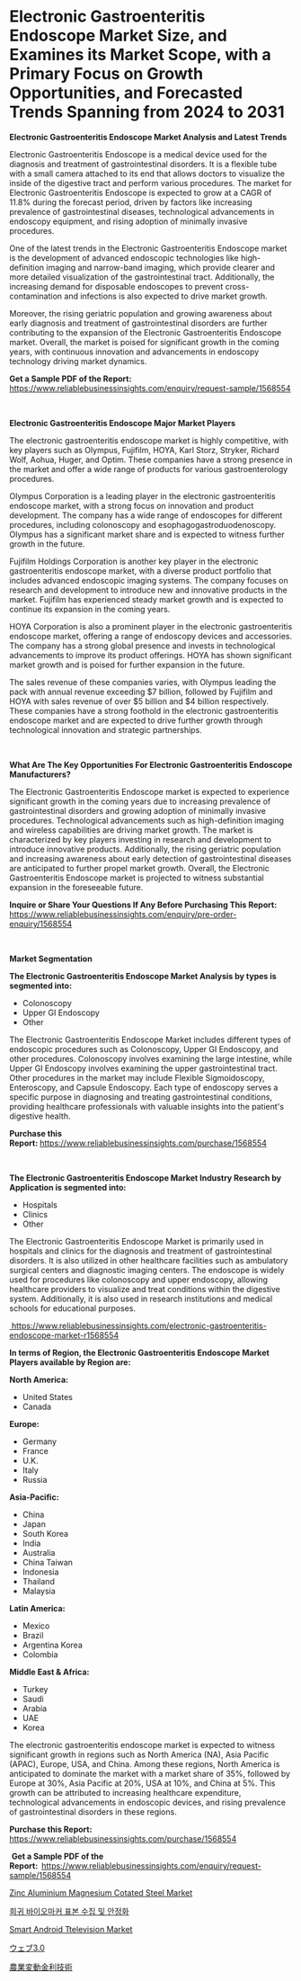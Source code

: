 <p><h1>Electronic Gastroenteritis Endoscope Market Size, and Examines its Market Scope, with a Primary Focus on Growth Opportunities, and Forecasted Trends Spanning from 2024 to 2031</h1></p><p><strong>Electronic Gastroenteritis Endoscope Market Analysis and Latest Trends</strong></p>
<p><p>Electronic Gastroenteritis Endoscope is a medical device used for the diagnosis and treatment of gastrointestinal disorders. It is a flexible tube with a small camera attached to its end that allows doctors to visualize the inside of the digestive tract and perform various procedures. The market for Electronic Gastroenteritis Endoscope is expected to grow at a CAGR of 11.8% during the forecast period, driven by factors like increasing prevalence of gastrointestinal diseases, technological advancements in endoscopy equipment, and rising adoption of minimally invasive procedures.</p><p>One of the latest trends in the Electronic Gastroenteritis Endoscope market is the development of advanced endoscopic technologies like high-definition imaging and narrow-band imaging, which provide clearer and more detailed visualization of the gastrointestinal tract. Additionally, the increasing demand for disposable endoscopes to prevent cross-contamination and infections is also expected to drive market growth.</p><p>Moreover, the rising geriatric population and growing awareness about early diagnosis and treatment of gastrointestinal disorders are further contributing to the expansion of the Electronic Gastroenteritis Endoscope market. Overall, the market is poised for significant growth in the coming years, with continuous innovation and advancements in endoscopy technology driving market dynamics.</p></p>
<p><strong>Get a Sample PDF of the Report:&nbsp;</strong> <a href="https://www.reliablebusinessinsights.com/enquiry/request-sample/1568554">https://www.reliablebusinessinsights.com/enquiry/request-sample/1568554</a></p>
<p>&nbsp;</p>
<p><strong>Electronic Gastroenteritis Endoscope Major Market Players</strong></p>
<p><p>The electronic gastroenteritis endoscope market is highly competitive, with key players such as Olympus, Fujifilm, HOYA, Karl Storz, Stryker, Richard Wolf, Aohua, Huger, and Optim. These companies have a strong presence in the market and offer a wide range of products for various gastroenterology procedures.</p><p>Olympus Corporation is a leading player in the electronic gastroenteritis endoscope market, with a strong focus on innovation and product development. The company has a wide range of endoscopes for different procedures, including colonoscopy and esophagogastroduodenoscopy. Olympus has a significant market share and is expected to witness further growth in the future.</p><p>Fujifilm Holdings Corporation is another key player in the electronic gastroenteritis endoscope market, with a diverse product portfolio that includes advanced endoscopic imaging systems. The company focuses on research and development to introduce new and innovative products in the market. Fujifilm has experienced steady market growth and is expected to continue its expansion in the coming years.</p><p>HOYA Corporation is also a prominent player in the electronic gastroenteritis endoscope market, offering a range of endoscopy devices and accessories. The company has a strong global presence and invests in technological advancements to improve its product offerings. HOYA has shown significant market growth and is poised for further expansion in the future.</p><p>The sales revenue of these companies varies, with Olympus leading the pack with annual revenue exceeding $7 billion, followed by Fujifilm and HOYA with sales revenue of over $5 billion and $4 billion respectively. These companies have a strong foothold in the electronic gastroenteritis endoscope market and are expected to drive further growth through technological innovation and strategic partnerships.</p></p>
<p>&nbsp;</p>
<p><strong>What Are The Key Opportunities For Electronic Gastroenteritis Endoscope Manufacturers?</strong></p>
<p><p>The Electronic Gastroenteritis Endoscope market is expected to experience significant growth in the coming years due to increasing prevalence of gastrointestinal disorders and growing adoption of minimally invasive procedures. Technological advancements such as high-definition imaging and wireless capabilities are driving market growth. The market is characterized by key players investing in research and development to introduce innovative products. Additionally, the rising geriatric population and increasing awareness about early detection of gastrointestinal diseases are anticipated to further propel market growth. Overall, the Electronic Gastroenteritis Endoscope market is projected to witness substantial expansion in the foreseeable future.</p></p>
<p><strong>Inquire or Share Your Questions If Any Before Purchasing This Report:</strong> <a href="https://www.reliablebusinessinsights.com/enquiry/pre-order-enquiry/1568554">https://www.reliablebusinessinsights.com/enquiry/pre-order-enquiry/1568554</a></p>
<p>&nbsp;</p>
<p><strong>Market Segmentation</strong></p>
<p><strong>The Electronic Gastroenteritis Endoscope Market Analysis by types is segmented into:</strong></p>
<p><ul><li>Colonoscopy</li><li>Upper GI Endoscopy</li><li>Other</li></ul></p>
<p><p>The Electronic Gastroenteritis Endoscope Market includes different types of endoscopic procedures such as Colonoscopy, Upper GI Endoscopy, and other procedures. Colonoscopy involves examining the large intestine, while Upper GI Endoscopy involves examining the upper gastrointestinal tract. Other procedures in the market may include Flexible Sigmoidoscopy, Enteroscopy, and Capsule Endoscopy. Each type of endoscopy serves a specific purpose in diagnosing and treating gastrointestinal conditions, providing healthcare professionals with valuable insights into the patient's digestive health.</p></p>
<p><strong>Purchase this Report:&nbsp;</strong><a href="https://www.reliablebusinessinsights.com/purchase/1568554">https://www.reliablebusinessinsights.com/purchase/1568554</a></p>
<p>&nbsp;</p>
<p><strong>The Electronic Gastroenteritis Endoscope Market Industry Research by Application is segmented into:</strong></p>
<p><ul><li>Hospitals</li><li>Clinics</li><li>Other</li></ul></p>
<p><p>The Electronic Gastroenteritis Endoscope Market is primarily used in hospitals and clinics for the diagnosis and treatment of gastrointestinal disorders. It is also utilized in other healthcare facilities such as ambulatory surgical centers and diagnostic imaging centers. The endoscope is widely used for procedures like colonoscopy and upper endoscopy, allowing healthcare providers to visualize and treat conditions within the digestive system. Additionally, it is also used in research institutions and medical schools for educational purposes.</p></p>
<p><a href="https://www.reliablebusinessinsights.com/electronic-gastroenteritis-endoscope-market-r1568554">&nbsp;https://www.reliablebusinessinsights.com/electronic-gastroenteritis-endoscope-market-r1568554</a></p>
<p><strong>In terms of Region, the Electronic Gastroenteritis Endoscope Market Players available by Region are:</strong></p>
<p>
    <p> <strong> North America: </strong>
        <ul>
            <li>United States</li>
            <li>Canada</li>
        </ul>
        </p> 
    <p> <strong> Europe: </strong>
        <ul>
            <li>Germany</li>
            <li>France</li>
            <li>U.K.</li>
            <li>Italy</li>
            <li>Russia</li>
        </ul>
        </p> 
    <p> <strong> Asia-Pacific: </strong>
        <ul>
            <li>China</li>
            <li>Japan</li>
            <li>South Korea</li>
            <li>India</li>
            <li>Australia</li>
            <li>China Taiwan</li>
            <li>Indonesia</li>
            <li>Thailand</li>
            <li>Malaysia</li>
        </ul>
        </p> 
    <p> <strong> Latin America: </strong>
        <ul>
            <li>Mexico</li>
            <li>Brazil</li>
            <li>Argentina Korea</li>
            <li>Colombia</li>
        </ul>
        </p> 
    <p> <strong> Middle East & Africa: </strong>
        <ul>
            <li>Turkey</li>
            <li>Saudi</li>
            <li>Arabia</li>
            <li>UAE</li>
            <li>Korea</li>
        </ul>
    </p>
    </p>
<p><p>The electronic gastroenteritis endoscope market is expected to witness significant growth in regions such as North America (NA), Asia Pacific (APAC), Europe, USA, and China. Among these regions, North America is anticipated to dominate the market with a market share of 35%, followed by Europe at 30%, Asia Pacific at 20%, USA at 10%, and China at 5%. This growth can be attributed to increasing healthcare expenditure, technological advancements in endoscopic devices, and rising prevalence of gastrointestinal disorders in these regions.</p></p>
<p><strong>Purchase this Report: </strong><a href="https://www.reliablebusinessinsights.com/purchase/1568554">https://www.reliablebusinessinsights.com/purchase/1568554</a></p>
<p>&nbsp;<strong>Get a Sample PDF of the Report:&nbsp;&nbsp;</strong><a href="https://www.reliablebusinessinsights.com/enquiry/request-sample/1568554">https://www.reliablebusinessinsights.com/enquiry/request-sample/1568554</a></p>
<p><strong></strong></p>
<p><p><a href="https://issuu.com/reportprime-2/docs/zinc-aluminium-magnesium-cotated-steel-market-size">Zinc Aluminium Magnesium Cotated Steel Market</a></p><p><a href="https://github.com/tukangkrupk/Market-Research-Report-List-1/blob/main/3097875102995.md">희귀 바이오마커 표본 수집 및 안정화</a></p><p><a href="https://github.com/kosella/Market-Research-Report-List-3/blob/main/smart-android-ttelevision-market.md">Smart Android Ttelevision Market</a></p><p><a href="https://github.com/CloydAbbott2023/Market-Research-Report-List-2/blob/main/9558760108310.md">ウェブ3.0</a></p><p><a href="https://github.com/AaronVargas43/Market-Research-Report-List-2/blob/main/5307867108309.md">農業変動金利技術</a></p></p>